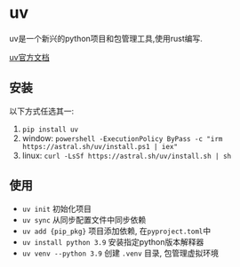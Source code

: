 # uv
uv是一个新兴的python项目和包管理工具,使用rust编写.

[uv官方文档](https://docs.astral.sh/uv/)

## 安装
以下方式任选其一:
1. `pip install uv`
2. window: `powershell -ExecutionPolicy ByPass -c "irm https://astral.sh/uv/install.ps1 | iex"`
3. linux: `curl -LsSf https://astral.sh/uv/install.sh | sh`

## 使用
- `uv init` 初始化项目
- `uv sync` 从同步配置文件中同步依赖
- `uv add {pip_pkg}` 项目添加依赖, 在`pyproject.toml`中
- `uv install python 3.9` 安装指定python版本解释器
- `uv venv --python 3.9` 创建 `.venv` 目录, 包管理虚拟环境